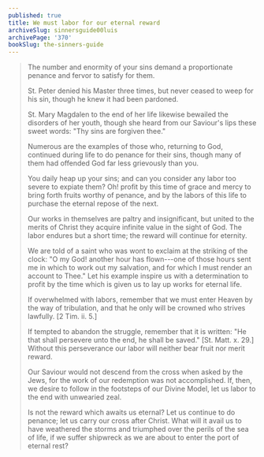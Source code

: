 ```yaml
---
published: true
title: We must labor for our eternal reward
archiveSlug: sinnersguide00luis
archivePage: '370'
bookSlug: the-sinners-guide
---
```


> The number and enormity of your sins demand a proportionate penance and fervor to satisfy for them.
>
> St. Peter denied his Master three times, but never ceased to weep for his sin, though he knew it had been pardoned.
>
> St. Mary Magdalen to the end of her life likewise bewailed the disorders of her youth, though she heard from our Saviour's lips these sweet words: "Thy sins are forgiven thee."
>
> Numerous are the examples of those who, returning to God, continued during life to do penance for their sins, though many of them had offended God far less grievously than you.
>
> You daily heap up your sins; and can you consider any labor too severe to expiate them? Oh! profit by this time of grace and mercy to bring forth fruits worthy of penance, and by the labors of this life to purchase the eternal repose of the next.
>
> Our works in themselves are paltry and insignificant, but united to the merits of Christ they acquire infinite value in the sight of God. The labor endures but a short time; the reward will continue for eternity.
>
> We are told of a saint who was wont to exclaim at the striking of the clock: "O my God! another hour has flown---one of those hours sent me in which to work out my salvation, and for which I must render an account to Thee." Let his example inspire us with a determination to profit by the time which is given us to lay up works for eternal life.
>
> If overwhelmed with labors, remember that we must enter Heaven by the way of tribulation, and that he only will be crowned who strives lawfully. [2 Tim. ii. 5.]
>
> If tempted to abandon the struggle, remember that it is written: "He that shall persevere unto the end, he shall be saved." [St. Matt. x. 29.] Without this perseverance our labor will neither bear fruit nor merit reward.
>
> Our Saviour would not descend from the cross when asked by the Jews, for the work of our redemption was not accomplished. If, then, we desire to follow in the footsteps of our Divine Model, let us labor to the end with unwearied zeal.
>
> Is not the reward which awaits us eternal? Let us continue to do penance; let us carry our cross after Christ. What will it avail us to have weathered the storms and triumphed over the perils of the sea of life, if we suffer shipwreck as we are about to enter the port of eternal rest?
